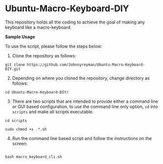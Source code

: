 # Ubuntu-Macro-Keyboard-DIY
This repository holds all the coding to achieve the goal of making any keyboard like a macro-keyboard.

**Sample Usage**

To use the script, please follow the steps below:

1. Clone the repository as follows:

```
git clone https://github.com/Johnnyreyman/Ubuntu-Macro-Keyboard-DIY.git

```

2. Depending on where you cloned the repository, change directory as follows:

```
cd Ubuntu-Macro-Keyboard-DIY/

```

3. There are two scripts that are intended to provide either a command line or GUI based configuration, to use the command line only option, `cd` into `scripts` and make all scripts executable.

```
cd scripts

sudo chmod +x .*.sh

```



4. Run the command line based script and follow the instructions on the screen:

```

bash macro_keyboard_cli.sh 


```
